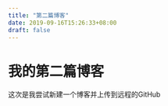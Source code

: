 ```yaml
---
title: "第二篇博客"
date: 2019-09-16T15:26:33+08:00
draft: false
---
```


# 我的第二篇博客

这次是我尝试新建一个博客并上传到远程的GitHub
